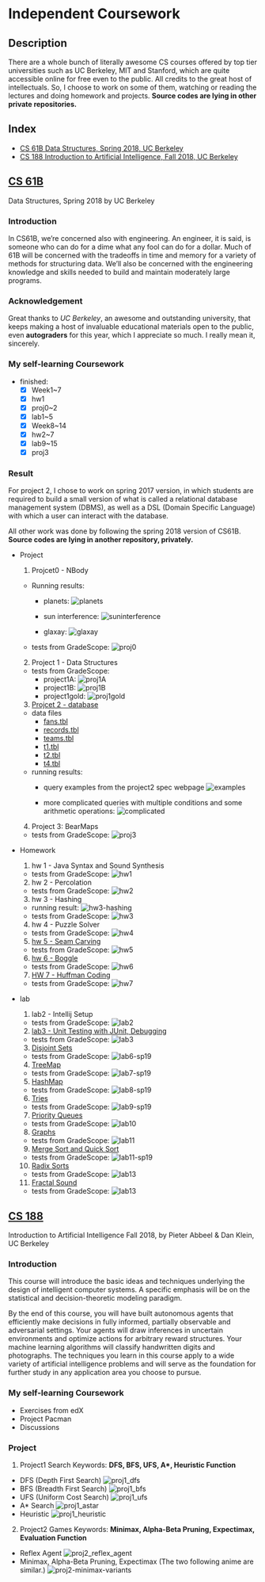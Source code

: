 # Independent Coursework

Description
-----------------
There are a whole bunch of literally awesome CS courses offered by top tier universities such as UC Berkeley, MIT and Stanford, which are quite accessible online for free even to the public. All credits to the great host of intellectuals. So, I choose to work on some of them, watching or reading the lectures and doing homework and projects. **Source codes are lying in other private repositories.**

Index
-----------------
- [CS 61B Data Structures, Spring 2018, UC Berkeley](#cs-61b)
- [CS 188 Introduction to Artificial Intelligence, Fall 2018, UC Berkeley](#cs-188)


## [CS 61B](https://sp18.datastructur.es/)
 Data Structures, Spring 2018 by UC Berkeley

### Introduction
In CS61B, we’re concerned also with engineering. An engineer, it is said, is someone who can do for a dime what any fool can do for a dollar. Much of 61B will be concerned with the tradeoffs in time and memory for a variety of methods for structuring data. We’ll also be concerned with the engineering knowledge and skills needed to build and maintain moderately large programs.

 ### Acknowledgement
 Great thanks to *UC Berkeley*, an awesome and outstanding university, that keeps making a host of invaluable educational materials open to the public, even **autograders** for this year, which I appreciate so much. I really mean it, sincerely.


### My self-learning Coursework
  - finished:
    - [x] Week1~7
    - [x] hw1
    - [x] proj0~2
    - [x] lab1~5
    - [x] Week8~14
    - [x] hw2~7
    - [x] lab9~15
    - [x] proj3

### Result
  For project 2, I chose to work on spring 2017 version, in which students are required to build a small version of what is called a relational database management system (DBMS), as well as a DSL (Domain Specific Language) with which a user can interact with the database.

  All other work was done by following the spring 2018 version of CS61B. **Source codes are lying in another repository, privately.**

  - Project
    1. Projcet0 - NBody
      - Running results:
        - planets:
        ![planets](CS61B/results/proj0_13s.gif)

        - sun interference:
        ![suninterference](CS61B/results/proj0_15s.gif)

        - glaxay:
        ![glaxay](CS61B/results/proj0_22s.gif)

      - tests from GradeScope:
        ![proj0](CS61B/results/CS61B-proj0.png)

    2. Project 1 - Data Structures
      - tests from GradeScope:
        - project1A:
          ![proj1A](CS61B/results/CS61B-proj1a.png)
        - project1B:
          ![proj1B](CS61B/results/CS61B-proj1b.png)
        - project1gold:
          ![proj1gold](CS61B/results/CS61B-proj1gold.png)


    3. [Projcet 2 - database](http://datastructur.es/sp17/materials/proj/proj2/proj2.html)
      - data files
        - [fans.tbl](CS61B/data/proj2/fans.tbl)
        - [records.tbl](CS61B/data/proj2/records.tbl)
        - [teams.tbl](CS61B/data/proj2/teams.tbl)
        - [t1.tbl](CS61B/data/proj2/t1.tbl)
        - [t2.tbl](CS61B/data/proj2/t2.tbl)
        - [t4.tbl](CS61B/data/proj2/t4.tbl)
      - running results:
        - query examples from the project2 spec webpage
        ![examples](CS61B/results/proj2_47s.gif)

        - more complicated queries with multiple conditions and some arithmetic operations:
        ![complicated](CS61B/results/proj2_53s.gif)
        
    4. Project 3: BearMaps
      - tests from GradeScope:
        ![proj3](CS61B/results/CS61B-sp19-proj2c.PNG)

  - Homework
    1. hw 1 - Java Syntax and Sound Synthesis
      - tests from GradeScope:
        ![hw1](CS61B/results/CS61B-hw1.png)

    2. hw 2 - Percolation
      - tests from GradeScope:
        ![hw2](CS61B/results/CS61B-hw2.png)

    3. hw 3 - Hashing
      - running result:
        ![hw3-hashing](CS61B/results/CS61B-sp19-hw3-hashing.PNG)
      - tests from GradeScope:
        ![hw3](CS61B/results/CS61B-sp19-hw3.PNG)

    4. hw 4 - Puzzle Solver
      - tests from GradeScope:
        ![hw4](CS61B/results/CS61B-sp19-hw4.PNG)

    5. [hw 5 - Seam Carving](https://sp18.datastructur.es/materials/hw/hw5/hw5)
      - tests from GradeScope:
        ![hw5](CS61B/results/CS61B-hw5.png)

    6. [hw 6 - Boggle](https://sp18.datastructur.es/materials/hw/hw6/hw6)
      - tests from GradeScope:
        ![hw6](CS61B/results/CS61B-hw6.png)

    7. [HW 7 - Huffman Coding](https://sp18.datastructur.es/materials/hw/hw7/hw7)
      - tests from GradeScope:
        ![hw7](CS61B/results/CS61B-hw7.png)

  - lab
    1. lab2 - Intellij Setup
      - tests from GradeScope:
        ![lab2](CS61B/results/CS61B-lab2.png)

    2. [lab3 - Unit Testing with JUnit, Debugging](https://sp18.datastructur.es/materials/lab/lab3/lab3)
      - tests from GradeScope:
        ![lab3](CS61B/results/CS61B-lab3.png)

    3. [Disjoint Sets](CS61B/results/CS61B-sp19-lab6.PNG)
      - tests from GradeScope:
        ![lab6-sp19](CS61B/results/CS61B-sp19-lab6.PNG)

    4. [TreeMap](https://sp19.datastructur.es/materials/lab/lab7/lab7)
      - tests from GradeScope:
        ![lab7-sp19](CS61B/results/CS61B-sp19-lab7.PNG)

    5. [HashMap](https://sp19.datastructur.es/materials/lab/lab8/lab8)
      - tests from GradeScope:
        ![lab8-sp19](CS61B/results/CS61B-sp19-lab8.PNG)

    6. [Tries](https://sp19.datastructur.es/materials/lab/lab9/lab9)
      - tests from GradeScope:
        ![lab9-sp19](CS61B/results/CS61B-sp19-lab9.PNG)

    7. [Priority Queues](https://sp18.datastructur.es/materials/lab/lab10/lab10)
      - tests from GradeScope:
        ![lab10](CS61B/results/CS61B-lab10.PNG)

    8. [Graphs](https://sp18.datastructur.es/materials/lab/lab11/lab11)
      - tests from GradeScope:
        ![lab11](CS61B/results/CS61B-lab11.PNG)
        
    9. [Merge Sort and Quick Sort](https://sp19.datastructur.es/materials/lab/lab11/lab11)
      - tests from GradeScope:
        ![lab11-sp19](CS61B/results/CS61B-sp19-lab11.PNG)

    10. [Radix Sorts](https://sp18.datastructur.es/materials/lab/lab13/lab13)
      - tests from GradeScope:
        ![lab13](CS61B/results/CS61B-lab13.PNG)

    11. [Fractal Sound](https://sp18.datastructur.es/materials/lab/lab14/lab14)
      - tests from GradeScope:
        ![lab13](CS61B/results/CS61B-lab14.PNG)


## [CS 188](https://inst.eecs.berkeley.edu/~cs188/fa18/)
Introduction to Artificial Intelligence
Fall 2018, by Pieter Abbeel & Dan Klein, UC Berkeley

### Introduction

This course will introduce the basic ideas and techniques underlying the design of intelligent computer systems. A specific emphasis will be on the statistical and decision-theoretic modeling paradigm.

By the end of this course, you will have built autonomous agents that efficiently make decisions in fully informed, partially observable and adversarial settings. Your agents will draw inferences in uncertain environments and optimize actions for arbitrary reward structures. Your machine learning algorithms will classify handwritten digits and photographs. The techniques you learn in this course apply to a wide variety of artificial intelligence problems and will serve as the foundation for further study in any application area you choose to pursue.


### My self-learning Coursework
  - Exercises from edX
  - Project Pacman
  - Discussions

### Project
1. Project1 Search
  Keywords: **DFS, BFS, UFS, A\*, Heuristic Function**
  - DFS (Depth First Search)
  ![proj1_dfs](CS188/results/proj1/proj1_dfs.gif)
  - BFS (Breadth First Search)
  ![proj1_bfs](CS188/results/proj1/proj1_bfs.gif)
  - UFS (Uniform Cost Search)
  ![proj1_ufs](CS188/results/proj1/proj1_ucs.gif)
  - A* Search
  ![proj1_astar](CS188/results/proj1/proj1_astar.gif)
  - Heuristic
  ![proj1_heuristic](CS188/results/proj1/proj1_heuristic.gif)

2. Project2 Games
Keywords: **Minimax, Alpha-Beta Pruning, Expectimax, Evaluation Function**
  - Reflex Agent
  ![proj2_reflex_agent](CS188/results/proj2/proj2_reflex_agent.gif)
  - Minimax, Alpha-Beta Pruning, Expectimax (The two following anime are similar.)
  ![proj2-minimax-variants](CS188/results/proj2/proj2_minimax.gif)
